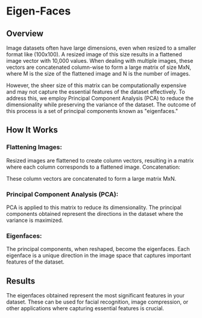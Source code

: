 # Eigen-Faces
## Overview
Image datasets often have large dimensions, even when resized to a smaller format like (100x100). A resized image of this size results in a flattened image vector with 10,000 values. When dealing with multiple images, these vectors are concatenated column-wise to form a large matrix of size MxN, where M is the size of the flattened image and N is the number of images.

However, the sheer size of this matrix can be computationally expensive and may not capture the essential features of the dataset effectively. To address this, we employ Principal Component Analysis (PCA) to reduce the dimensionality while preserving the variance of the dataset. The outcome of this process is a set of principal components known as "eigenfaces."

## How It Works
### Flattening Images:

Resized images are flattened to create column vectors, resulting in a matrix where each column corresponds to a flattened image.
Concatenation:

These column vectors are concatenated to form a large matrix MxN.
### Principal Component Analysis (PCA):

PCA is applied to this matrix to reduce its dimensionality.
The principal components obtained represent the directions in the dataset where the variance is maximized.
### Eigenfaces:

The principal components, when reshaped, become the eigenfaces.
Each eigenface is a unique direction in the image space that captures important features of the dataset.

## Results
The eigenfaces obtained represent the most significant features in your dataset. These can be used for facial recognition, image compression, or other applications where capturing essential features is crucial.

